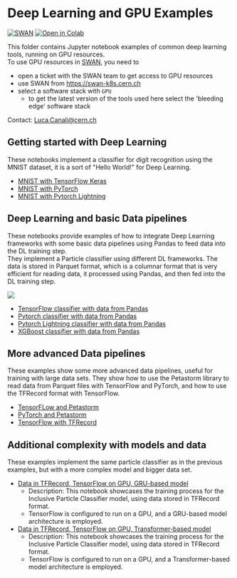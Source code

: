 # Deep Learning and GPU Examples

[![SWAN](https://swan.web.cern.ch/sites/swan.web.cern.ch/files/pictures/open_in_swan.svg)](https://swan-k8s.cern.ch/user-redirect/download?projurl=https://github.com/cerndb/NotebooksExamples.git)
[![Open in Colab](https://colab.research.google.com/assets/colab-badge.svg)](https://colab.research.google.com/github/cerndb/NotebooksExamples)

This folder contains Jupyter notebook examples of common deep learning tools, running on GPU resources.  
To use GPU resources in [SWAN](https://swan.web.cern.ch/), you need to
 - open a ticket with the SWAN team to get access to GPU resources
 - use SWAN from  https://swan-k8s.cern.ch 
 - select a software stack with `GPU`
   - to get the latest version of the tools used here select the 'bleeding edge' software stack

Contact: Luca.Canali@cern.ch

## Getting started with Deep Learning
These notebooks implement a classifier for digit recognition using the MNIST dataset, it is a sort of "Hello World!" for Deep Learning.

* [MNIST with TensorFlow Keras](TensorFlow_Keras_MNIST.ipynb)
* [MNIST with PyTorch](PyTorch_MNIST.ipynb)
* [MNIST with Pytorch Lightning](PyTorch_Lightning_MNIST.ipynb)

## Deep Learning and basic Data pipelines
These notebooks provide examples of how to integrate Deep Learning frameworks with some basic data pipelines using Pandas to feed data into the DL training step.  
They implement a  Particle classifier using different DL frameworks. The data is stored in Parquet format, which is a columnar format that is very efficient for reading data,
it processed using Pandas, and then fed into the DL training step.
  
![][classifier_image]
  
* [TensorFlow classifier with data from Pandas](TensorFlow_Keras_HLF_with_Pandas_Parquet.ipynb)
* [Pytorch classifier with data from Pandas](PyTorch_HLF_with_Pandas_Parquet.ipynb)
* [Pytorch Lightning classifier with data from Pandas](PyTorch_Lightning_HLF_with_Pandas_Parquet.ipynb)
* [XGBoost classifier with data from Pandas](XGBoost_with_Pandas_Parquet.ipynb)

## More advanced Data pipelines
These examples show some more advanced data pipelines, useful for training with large data sets. They show how to use
the Petastorm library to read data from Parquet files with TensorFlow and PyTorch, and how to use the TFRecord format with TensorFlow.

* [TensorFLow and Petastorm](TensorFlow_Keras_HLF_with_Petastorm_Parquet.ipynb)
* [PyTorch and Petastorm](PyTorch_HLF_with_Petastorm_Parquet.ipynb)
* [TensorFlow with TFRecord](TensorFlow_Keras_HLF_with_TFRecord.ipynb)

[gallery_url]:https://cern.ch/swanserver/cgi-bin/go?projurl=https://github.com/cerndb/NotebooksExamples.git
[classifier_image]:https://github.com/cerndb/SparkDLTrigger/raw/master/Docs/Physics_use_case.png

## Additional complexity with models and data
These examples implement the same particle classifier as in the previous examples, but with a more complex model 
and bigger data set.  

* [Data in TFRecord, TensorFlow on GPU, GRU-based model](TensorFlow_Inclusive_Classifier_GRU_TFRecord.ipynb)
   - Description: This notebook showcases the training process for the Inclusive Particle Classifier model, 
     using data stored in TFRecord format.
   - TensorFlow is configured to run on a GPU, and a GRU-based model architecture is employed.
* [Data in TFRecord, TensorFlow on GPU, Transformer-based model](TensorFlow_Inclusive_Classifier_Transformer_TFRecord.ipynb)
   - Description: This notebook showcases the training process for the Inclusive Particle Classifier model,
     using data stored in TFRecord format.
   - TensorFlow is configured to run on a GPU, and a Transformer-based model architecture is employed.
